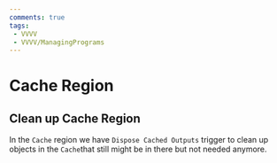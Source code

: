 ```yaml
---
comments: true
tags:
 - VVVV
 - VVVV/ManagingPrograms
---
```


<!-- ![Async Task/Loop Img](../img/AsyncTaskLoop.png) -->
# Cache Region



## Clean up Cache Region
In the `Cache` region we have `Dispose Cached Outputs` trigger to clean up objects in the `Cache`that still might be in there but not needed anymore.